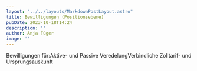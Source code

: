 ```yaml
---
layout: "../../layouts/MarkdownPostLayout.astro"
title: Bewilligungen (Positionsebene) 
pubDate: 2023-10-18T14:24
description: ''
author: Anja Füger
image: ''
---
```


Bewilligungen für:Aktive- und Passive VeredelungVerbindliche Zolltarif- und Ursprungsauskunft